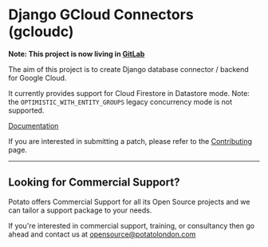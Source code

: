 # Django GCloud Connectors (gcloudc)

**Note: This project is now living in [GitLab](https://gitlab.com/potato-oss/google-cloud/django-gcloud-connectors)**

The aim of this project is to create Django database connector / backend for Google Cloud.

It currently provides support for Cloud Firestore in Datastore mode.
Note: the `OPTIMISTIC_WITH_ENTITY_GROUPS` legacy concurrency mode is not supported.

[Documentation](https://potato-oss.gitlab.io/google-cloud/django-gcloud-connectors/)

If you are interested in submitting a patch, please refer to the [Contributing](https://potato-oss.gitlab.io/google-cloud/django-gcloud-connectors/contributing) page.

---

## Looking for Commercial Support?

Potato offers Commercial Support for all its Open Source projects and we can tailor a support package to your needs.

If you're interested in commercial support, training, or consultancy then go ahead and contact us at [opensource@potatolondon.com](mailto:opensource@potatolondon.com)

